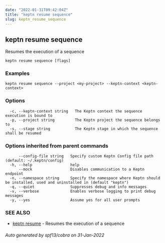 ```yaml
---
date: "2022-01-31T09:42:04Z"
title: "keptn resume sequence"
slug: keptn_resume_sequence
---
```

## keptn resume sequence

Resumes the execution of a sequence

```
keptn resume sequence [flags]
```

### Examples

```
keptn resume sequence --project <my-project> --keptn-context <keptn-context>
```

### Options

```
  -c, --keptn-context string   The Keptn context the sequence execution is bound to
  -p, --project string         The Keptn project the sequence belongs to
  -s, --stage string           The Keptn stage in which the sequence shall be resumed
```

### Options inherited from parent commands

```
      --config-file string   Specify custom Keptn Config file path (default: ~/.keptn/config)
  -h, --help                 help
      --mock                 Disables communication to a Keptn endpoint
  -n, --namespace string     Specify the namespace where Keptn should be installed, used and uninstalled in (default "keptn")
  -q, --quiet                Suppresses debug and info messages
  -v, --verbose              Enables verbose logging to print debug messages
  -y, --yes                  Assume yes for all user prompts
```

### SEE ALSO

* [keptn resume](../keptn_resume/)	 - Resumes the execution of a sequence

###### Auto generated by spf13/cobra on 31-Jan-2022
